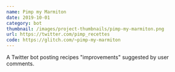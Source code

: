 ```yaml
---
name: Pimp my Marmiton
date: 2019-10-01
category: bot
thumbnail: /images/project-thumbnails/pimp-my-marmiton.png
url: https://twitter.com/pimp_recettes
code: https://glitch.com/~pimp-my-marmiton
---
```


A Twitter bot posting recipes "improvements" suggested by user comments.